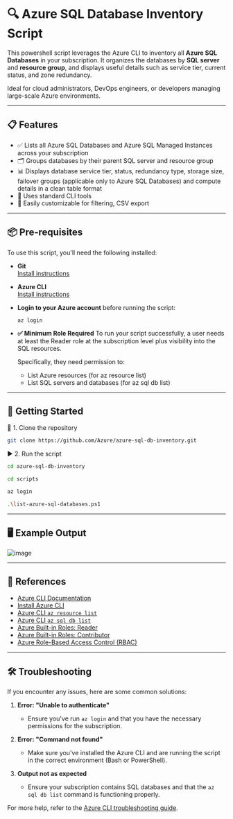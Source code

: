 # 🔍 Azure SQL Database Inventory Script

This powershell script leverages the Azure CLI to inventory all **Azure SQL Databases** in your subscription. It organizes the databases by **SQL server** and **resource group**, and displays useful details such as service tier, current status, and zone redundancy.

Ideal for cloud administrators, DevOps engineers, or developers managing large-scale Azure environments.

---

## 📋 Features

- ✅ Lists all Azure SQL Databases and Azure SQL Managed Instances across your subscription
- 🗂️ Groups databases by their parent SQL server and resource group
- 📊 Displays database service tier, status, redundancy type, storage size, failover groups (applicable only to Azure SQL Databases) and compute details in a clean table format
- 🔁 Uses standard CLI tools
- 🧩 Easily customizable for filtering, CSV export

---

## 📦 Pre-requisites

To use this script, you'll need the following installed:
- **Git**  
  [Install instructions](https://git-scm.com/downloads)

- **Azure CLI**  
  [Install instructions](https://learn.microsoft.com/en-us/cli/azure/install-azure-cli)

- **Login to your Azure account** before running the script:
  ```bash
  az login

- **✅ Minimum Role Required**
  To run your script successfully, a user needs at least the Reader role at the subscription level plus visibility into the SQL resources.

  Specifically, they need permission to:
  - List Azure resources (for az resource list)
  - List SQL servers and databases (for az sql db list)
---

## 🚀 Getting Started
🔧 1. Clone the repository

```bash
git clone https://github.com/Azure/azure-sql-db-inventory.git
```


▶️ 2. Run the script

```bash
cd azure-sql-db-inventory
```
```bash
cd scripts
```
```bash
az login
```
```bash
.\list-azure-sql-databases.ps1
```

---

## 🖥️ Example Output
    
    

  ![image](https://github.com/user-attachments/assets/9ae0de10-c230-480b-98b5-d735c77a838e)


---
## 🔗 References

- [Azure CLI Documentation](https://learn.microsoft.com/en-us/cli/azure/)
- [Install Azure CLI](https://learn.microsoft.com/en-us/cli/azure/install-azure-cli)
- [Azure CLI `az resource list`](https://learn.microsoft.com/en-us/cli/azure/resource#az-resource-list)
- [Azure CLI `az sql db list`](https://learn.microsoft.com/en-us/cli/azure/sql/db#az-sql-db-list)
- [Azure Built-in Roles: Reader](https://learn.microsoft.com/en-us/azure/role-based-access-control/built-in-roles#reader)
- [Azure Built-in Roles: Contributor](https://learn.microsoft.com/en-us/azure/role-based-access-control/built-in-roles#contributor)
- [Azure Role-Based Access Control (RBAC)](https://learn.microsoft.com/en-us/azure/role-based-access-control/overview)

---
## 🛠️ Troubleshooting

If you encounter any issues, here are some common solutions:

1. **Error: "Unable to authenticate"**
   - Ensure you've run `az login` and that you have the necessary permissions for the subscription.

2. **Error: "Command not found"**
   - Make sure you've installed the Azure CLI and are running the script in the correct environment (Bash or PowerShell).
   
3. **Output not as expected**
   - Ensure your subscription contains SQL databases and that the `az sql db list` command is functioning properly.

For more help, refer to the [Azure CLI troubleshooting guide](https://learn.microsoft.com/en-us/azure/azure-cli-logging-troubleshoot).
